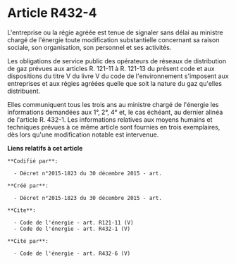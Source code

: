 # Article R432-4

L'entreprise ou la régie agréée est tenue de signaler sans délai au ministre chargé de l'énergie toute modification
substantielle concernant sa raison sociale, son organisation, son personnel et ses activités. 

Les obligations de service public des opérateurs de réseaux de distribution de gaz prévues aux articles R. 121-11 à R. 121-13
du présent code et aux dispositions du titre V du livre V du code de l'environnement s'imposent aux entreprises et aux régies
agréées quelle que soit la nature du gaz qu'elles distribuent. 

Elles communiquent tous les trois ans au ministre chargé de l'énergie les informations demandées aux 1°, 2°, 4° et, le cas
échéant, au dernier alinéa de l'article R. 432-1. Les informations relatives aux moyens humains et techniques prévues à ce
même article sont fournies en trois exemplaires, dès lors qu'une modification notable est intervenue.

**Liens relatifs à cet article**

	**Codifié par**:

	  - Décret n°2015-1823 du 30 décembre 2015 - art.

	**Créé par**:

	  - Décret n°2015-1823 du 30 décembre 2015 - art.

	**Cite**:

	  - Code de l'énergie - art. R121-11 (V)
	  - Code de l'énergie - art. R432-1 (V)

	**Cité par**:

	  - Code de l'énergie - art. R432-6 (V)

